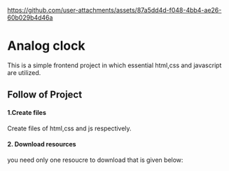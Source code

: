 https://github.com/user-attachments/assets/87a5dd4d-f048-4bb4-ae26-60b029b4d46a


# Analog clock

This is a simple frontend project in which essential html,css and javascript are utilized.

## Follow of Project

#### 1.Create files
Create files of html,css and js respectively.

#### 2. Download resources
you need only one resoucre to download that is given below:


